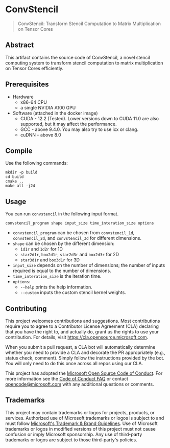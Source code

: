 # ConvStencil

> ConvStencil: Transform Stencil Computation to Matrix Multiplication on Tensor Cores

## Abstract

This artifact contains the source code of ConvStencil, a novel stencil computing system to transform stencil computation to matrix multiplication on Tensor Cores efficiently.

## Prerequisites
- Hardware
    - x86-64 CPU
    - a single NVIDIA A100 GPU
- Software (attached in the docker image)
    - CUDA - 12.2 (Tested). Lower versions down to CUDA 11.0 are also supported, but it may affect the performance.
    - GCC - above 9.4.0. You may also try to use icx or clang.
    - cuDNN - above 8.0

## Compile
Use the following commands:
```
mkdir -p build
cd build
cmake ..
make all -j24
```

## Usage
You can run `convstencil` in the following input format.
```
convstencil_program shape input_size time_interation_size options
```
- `convstencil_program` can be chosen from `convstencil_1d`, `convstencil_2d`, and `convstencil_3d` for different dimensions.
- `shape` can be chosen by the different dimension:
    - `1d1r` and `1d2r` for 1D
    - `star2d1r`, `box2d1r`, `star2d3r` and `box2d3r` for 2D
    - `star3d1r` and `box3d1r` for 3D
- `input_size` depends on the number of dimensions; the number of inputs required is equal to the number of dimensions.
- `time_interation_size` is the iteration time.
- `options`:
    - `--help` prints the help information.
    - `--custom` inputs the custom stencil kernel weights.


## Contributing

This project welcomes contributions and suggestions.  Most contributions require you to agree to a
Contributor License Agreement (CLA) declaring that you have the right to, and actually do, grant us
the rights to use your contribution. For details, visit https://cla.opensource.microsoft.com.

When you submit a pull request, a CLA bot will automatically determine whether you need to provide
a CLA and decorate the PR appropriately (e.g., status check, comment). Simply follow the instructions
provided by the bot. You will only need to do this once across all repos using our CLA.

This project has adopted the [Microsoft Open Source Code of Conduct](https://opensource.microsoft.com/codeofconduct/).
For more information see the [Code of Conduct FAQ](https://opensource.microsoft.com/codeofconduct/faq/) or
contact [opencode@microsoft.com](mailto:opencode@microsoft.com) with any additional questions or comments.

## Trademarks

This project may contain trademarks or logos for projects, products, or services. Authorized use of Microsoft 
trademarks or logos is subject to and must follow 
[Microsoft's Trademark & Brand Guidelines](https://www.microsoft.com/en-us/legal/intellectualproperty/trademarks/usage/general).
Use of Microsoft trademarks or logos in modified versions of this project must not cause confusion or imply Microsoft sponsorship.
Any use of third-party trademarks or logos are subject to those third-party's policies.
